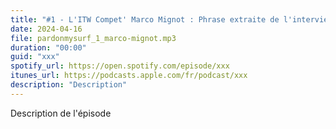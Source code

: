 ```yaml
---
title: "#1 - L'ITW Compet' Marco Mignot : Phrase extraite de l'interview"
date: 2024-04-16
file: pardonmysurf_1_marco-mignot.mp3
duration: "00:00"
guid: "xxx"
spotify_url: https://open.spotify.com/episode/xxx
itunes_url: https://podcasts.apple.com/fr/podcast/xxx
description: "Description"
---
```


Description de l'épisode